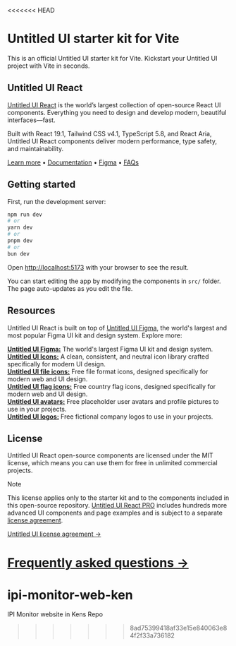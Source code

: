 <<<<<<< HEAD
# Untitled UI starter kit for Vite

This is an official Untitled UI starter kit for Vite. Kickstart your Untitled UI project with Vite in seconds.

## Untitled UI React

[Untitled UI React](https://www.untitledui.com/react) is the world’s largest collection of open-source React UI components. Everything you need to design and develop modern, beautiful interfaces—fast.

Built with React 19.1, Tailwind CSS v4.1, TypeScript 5.8, and React Aria, Untitled UI React components deliver modern performance, type safety, and maintainability.

[Learn more](https://www.untitledui.com/react) • [Documentation](https://www.untitledui.com/react/docs/introduction) • [Figma](https://www.untitledui.com/figma) • [FAQs](https://www.untitledui.com/faqs)

## Getting started

First, run the development server:

```bash
npm run dev
# or
yarn dev
# or
pnpm dev
# or
bun dev
```

Open [http://localhost:5173](http://localhost:5173) with your browser to see the result.

You can start editing the app by modifying the components in `src/` folder. The page auto-updates as you edit the file.

## Resources

Untitled UI React is built on top of [Untitled UI Figma](https://www.untitledui.com/figma), the world's largest and most popular Figma UI kit and design system. Explore more:

**[Untitled UI Figma:](https://www.untitledui.com/react/resources/figma-files)** The world's largest Figma UI kit and design system.
<br/>
**[Untitled UI Icons:](https://www.untitledui.com/react/resources/icons)** A clean, consistent, and neutral icon library crafted specifically for modern UI design.
<br/>
**[Untitled UI file icons:](https://www.untitledui.com/react/resources/file-icons)** Free file format icons, designed specifically for modern web and UI design.
<br/>
**[Untitled UI flag icons:](https://www.untitledui.com/react/resources/flag-icons)** Free country flag icons, designed specifically for modern web and UI design.
<br/>
**[Untitled UI avatars:](https://www.untitledui.com/react/resources/avatars)** Free placeholder user avatars and profile pictures to use in your projects.
<br/>
**[Untitled UI logos:](https://www.untitledui.com/react/resources/logos)** Free fictional company logos to use in your projects.

## License

Untitled UI React open-source components are licensed under the MIT license, which means you can use them for free in unlimited commercial projects.

> [!NOTE]
> This license applies only to the starter kit and to the components included in this open-source repository. [Untitled UI React PRO](https://www.untitledui.com/react) includes hundreds more advanced UI components and page examples and is subject to a separate [license agreement](https://www.untitledui.com/license).

[Untitled UI license agreement →](https://www.untitledui.com/license)

[Frequently asked questions →](https://www.untitledui.com/faqs)
=======
# ipi-monitor-web-ken
IPI Monitor website in Kens Repo
>>>>>>> 8ad75399418af33e15e840063e84f2f33a736182
